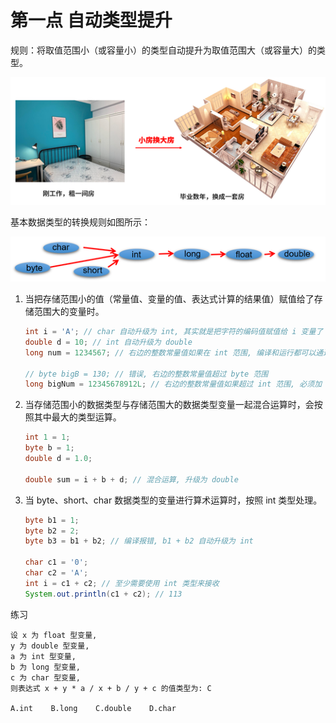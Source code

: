 # 第一点 自动类型提升

规则：将取值范围小（或容量小）的类型自动提升为取值范围大（或容量大）的类型。

![](https://raw.githubusercontent.com/wehome-h/typora-images-repository/main/images/20240414162928.png)

<div class="br"></div>

基本数据类型的转换规则如图所示：

![](https://raw.githubusercontent.com/wehome-h/typora-images-repository/main/images/20240414162956.png)

  1.  当把存储范围小的值（常量值、变量的值、表达式计算的结果值）赋值给了存储范围大的变量时。

      ```java
      int i = 'A'; // char 自动升级为 int, 其实就是把字符的编码值赋值给 i 变量了
      double d = 10; // int 自动升级为 double
      long num = 1234567; // 右边的整数常量值如果在 int 范围, 编译和运行都可以通过

      // byte bigB = 130; // 错误, 右边的整数常量值超过 byte 范围
      long bigNum = 12345678912L; // 右边的整数常量值如果超过 int 范围, 必须加 L, 显示表示 long 类型。否则编译不通过
      ```

      <div class="br"></div>

  2.  当存储范围小的数据类型与存储范围大的数据类型变量一起混合运算时，会按照其中最大的类型运算。

      ```java
      int 1 = 1;
      byte b = 1;
      double d = 1.0;

      double sum = i + b + d; // 混合运算, 升级为 double
      ```

      <div class="br"></div>

  3.  当 byte、short、char 数据类型的变量进行算术运算时，按照 int 类型处理。

      ```java
      byte b1 = 1;
      byte b2 = 2;
      byte b3 = b1 + b2; // 编译报错, b1 + b2 自动升级为 int

      char c1 = '0';
      char c2 = 'A';
      int i = c1 + c2; // 至少需要使用 int 类型来接收
      System.out.println(c1 + c2); // 113
      ```
      
<div class="br"></div>

练习

```
设 x 为 float 型变量,
y 为 double 型变量,
a 为 int 型变量,
b 为 long 型变量,
c 为 char 型变量,
则表达式 x + y * a / x + b / y + c 的值类型为: C

A.int    B.long    C.double    D.char
```